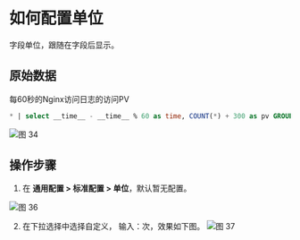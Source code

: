 # 如何配置单位

字段单位，跟随在字段后显示。

## 原始数据
每60秒的Nginx访问日志的访问PV

```sql
* | select __time__ - __time__ % 60 as time, COUNT(*) + 300 as pv GROUP BY time order by time limit 200
```
![图 34](/img/src/visulization/generalDashbaord/unitConfig/e168915f35bb7253005ba9eb59963cb27839ef2b0d91a5aab0bfb779a4db527e.png)  

## 操作步骤

1. 在 **通用配置 > 标准配置 > 单位**，默认暂无配置。

![图 36](/img/src/visulization/generalDashbaord/unitConfig/f4df8b4798fb5ab4a86938c955ed00aafe0fa3ee3c821879bdbb01fdc9592754.png)  

2. 在下拉选择中选择自定义， 输入：次，效果如下图。
![图 37](/img/src/visulization/generalDashbaord/unitConfig/8107d6e9a30b4c033061b8762f95b19c83b95c01770257b8ae66e4ede7c2e6eb.png)  
